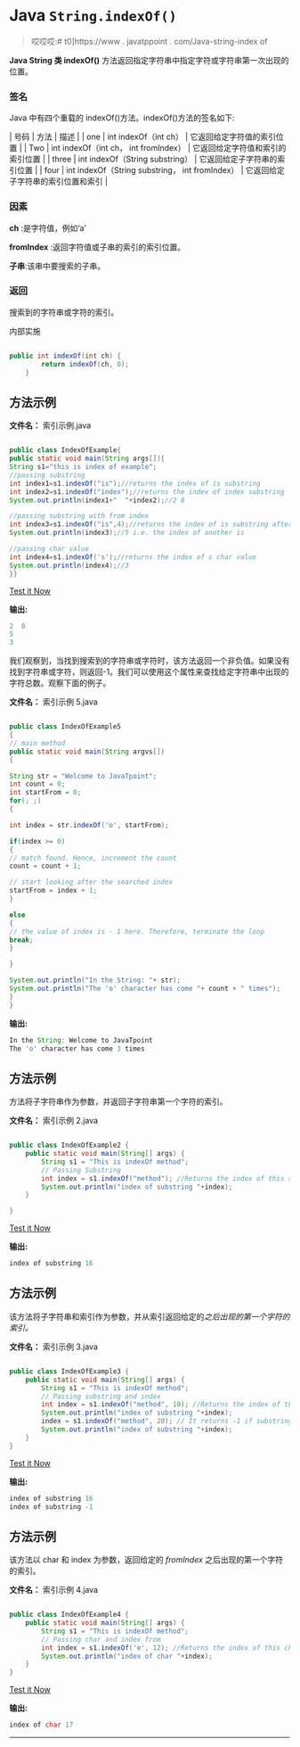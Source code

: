 # Java `String.indexOf()`

> 哎哎哎:# t0]https://www . javatppoint . com/Java-string-index of

**Java String 类 indexOf()** 方法返回指定字符串中指定字符或字符串第一次出现的位置。

### 签名

Java 中有四个重载的 indexOf()方法。indexOf()方法的签名如下:

| 号码 | 方法 | 描述 |
| one | int indexOf（int ch） | 它返回给定字符值的索引位置 |
| Two | int indexOf（int ch， int fromIndex） | 它返回给定字符值和索引的索引位置 |
| three | int indexOf（String substring） | 它返回给定子字符串的索引位置 |
| four | int indexOf（String substring， int fromIndex） | 它返回给定子字符串的索引位置和索引 |

### 因素

**ch** :是字符值，例如‘a’

**fromIndex** :返回字符值或子串的索引的索引位置。

**子串**:该串中要搜索的子串。

### 返回

搜索到的字符串或字符的索引。

内部实施

```java

public int indexOf(int ch) {
        return indexOf(ch, 0);
    }

```

## 方法示例

**文件名：** 索引示例.java

```java

public class IndexOfExample{
public static void main(String args[]){
String s1="this is index of example";
//passing substring
int index1=s1.indexOf("is");//returns the index of is substring
int index2=s1.indexOf("index");//returns the index of index substring
System.out.println(index1+"  "+index2);//2 8

//passing substring with from index
int index3=s1.indexOf("is",4);//returns the index of is substring after 4th index
System.out.println(index3);//5 i.e. the index of another is

//passing char value
int index4=s1.indexOf('s');//returns the index of s char value
System.out.println(index4);//3
}}

```

[Test it Now](https://www.javatpoint.com/opr/test.jsp?filename=IndexOfExample)

**输出:**

```java
2  8
5
3

```

我们观察到，当找到搜索到的字符串或字符时，该方法返回一个非负值。如果没有找到字符串或字符，则返回-1。我们可以使用这个属性来查找给定字符串中出现的字符总数。观察下面的例子。

**文件名：** 索引示例 5.java

```java

public class IndexOfExample5
{  
// main method
public static void main(String argvs[]) 
{   

String str = "Welcome to JavaTpoint";    
int count = 0;
int startFrom = 0;
for(; ;)
{

int index = str.indexOf('o', startFrom);

if(index >= 0)
{
// match found. Hence, increment the count
count = count + 1;

// start looking after the searched index
startFrom = index + 1;
}

else
{
// the value of index is - 1 here. Therefore, terminate the loop
break;
}

}

System.out.println("In the String: "+ str); 
System.out.println("The 'o' character has come "+ count + " times");
}  
}  

```

**输出:**

```java
In the String: Welcome to JavaTpoint
The 'o' character has come 3 times

```

## 方法示例

方法将子字符串作为参数，并返回子字符串第一个字符的索引。

**文件名：** 索引示例 2.java

```java

public class IndexOfExample2 {
	public static void main(String[] args) {
		String s1 = "This is indexOf method";  		
		// Passing Substring  
		int index = s1.indexOf("method"); //Returns the index of this substring
		System.out.println("index of substring "+index);		
	}

}

```

[Test it Now](https://www.javatpoint.com/opr/test.jsp?filename=IndexOfExample2)

**输出:**

```java
index of substring 16

```

## 方法示例

该方法将子字符串和索引作为参数，并从索引返回给定的*之后出现的第一个字符的索引。*

**文件名：** 索引示例 3.java

```java

public class IndexOfExample3 {
	public static void main(String[] args) {	
		String s1 = "This is indexOf method";  		
		// Passing substring and index
		int index = s1.indexOf("method", 10); //Returns the index of this substring
		System.out.println("index of substring "+index);
		index = s1.indexOf("method", 20); // It returns -1 if substring does not found
		System.out.println("index of substring "+index);		
	}
}

```

[Test it Now](https://www.javatpoint.com/opr/test.jsp?filename=IndexOfExample3)

**输出:**

```java
index of substring 16
index of substring -1

```

## 方法示例

该方法以 char 和 index 为参数，返回给定的 *fromIndex* 之后出现的第一个字符的索引。

**文件名：** 索引示例 4.java

```java

public class IndexOfExample4 {
	public static void main(String[] args) {		
		String s1 = "This is indexOf method";  		
		// Passing char and index from
		int index = s1.indexOf('e', 12); //Returns the index of this char
		System.out.println("index of char "+index);		
	}
}

```

[Test it Now](https://www.javatpoint.com/opr/test.jsp?filename=IndexOfExample4)

**输出:**

```java
index of char 17

```

* * *